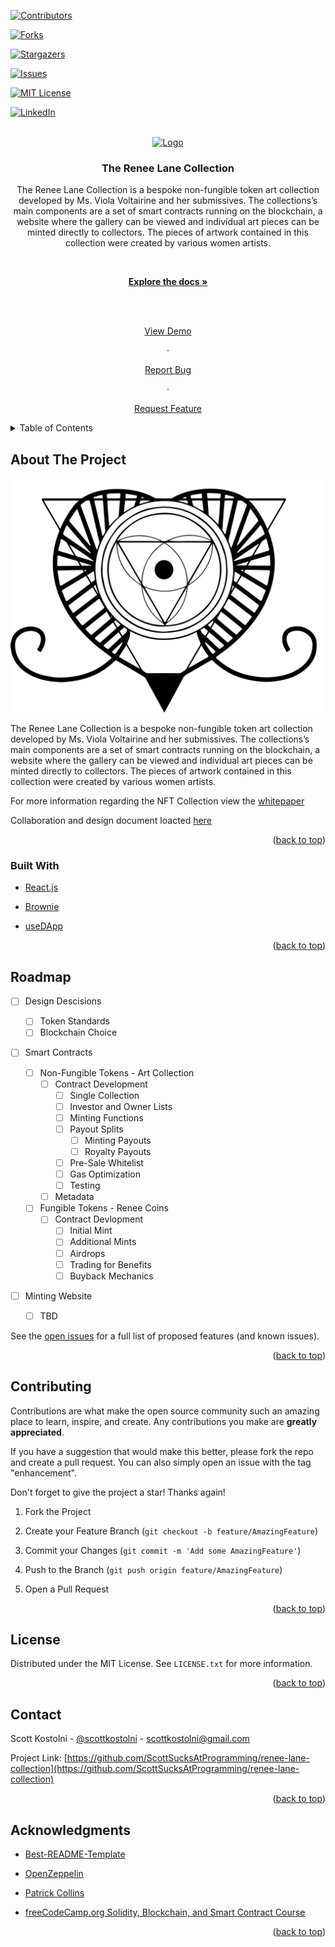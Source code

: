 
<div  id="top"></div>

<!--

*** Thanks for checking out the Best-README-Template. If you have a suggestion

*** that would make this better, please fork the repo and create a pull request

*** or simply open an issue with the tag "enhancement".

*** Don't forget to give the project a star!

*** Thanks again! Now go create something AMAZING! :D

-->

<!-- PROJECT SHIELDS -->

<!--

*** I'm using markdown "reference style" links for readability.

*** Reference links are enclosed in brackets [ ] instead of parentheses ( ).

*** See the bottom of this document for the declaration of the reference variables

*** for contributors-url, forks-url, etc. This is an optional, concise syntax you may use.

*** https://www.markdownguide.org/basic-syntax/#reference-style-links

-->

[![Contributors][contributors-shield]][contributors-url]

[![Forks][forks-shield]][forks-url]

[![Stargazers][stars-shield]][stars-url]

[![Issues][issues-shield]][issues-url]

[![MIT License][license-shield]][license-url]

[![LinkedIn][linkedin-shield]][linkedin-url]

  
  
  

<!-- PROJECT LOGO -->

<br />

<div  align="center">

<a  href="https://github.com/ScottSucksAtProgramming/renee-lane-collection">

<img  src="/blob/main/images/logo.png"  alt="Logo"  width="80"  height="80">

</a>

  

<h3  align="center">The Renee Lane Collection</h3>

  

<p  align="center">

The Renee Lane Collection is a bespoke non-fungible token art collection developed by Ms. Viola Voltairine and her submissives. The collections’s main components are a set of smart contracts running on the blockchain, a website where the gallery can be viewed and individual art pieces can be minted directly to collectors. The pieces of artwork contained in this collection were created by various women artists.

<br />

<a  href="https://github.com/ScottSucksAtProgramming/renee-lane-collection"><strong>Explore the docs »</strong></a>

<br />

<br />

<a  href="https://github.com/ScottSucksAtProgramming/renee-lane-collection">View Demo</a>

·

<a  href="https://github.com/ScottSucksAtProgramming/renee-lane-collection/issues">Report Bug</a>

·

<a  href="https://github.com/ScottSucksAtProgramming/renee-lane-collection/issues">Request Feature</a>

</p>

</div>

  
  
  

<!-- TABLE OF CONTENTS -->

<details>

<summary>Table of Contents</summary>

<ol>

<li>

<a  href="#about-the-project">About The Project</a>

<ul>

<li><a  href="#built-with">Built With</a></li>

</ul>

</li>

<li>

<a  href="#getting-started">Getting Started</a>

<ul>

<li><a  href="#prerequisites">Prerequisites</a></li>

<li><a  href="#installation">Installation</a></li>

</ul>

</li>

<li><a  href="#usage">Usage</a></li>

<li><a  href="#roadmap">Roadmap</a></li>

<li><a  href="#contributing">Contributing</a></li>

<li><a  href="#license">License</a></li>

<li><a  href="#contact">Contact</a></li>

<li><a  href="#acknowledgments">Acknowledgments</a></li>

</ol>

</details>

  
  
  

<!-- ABOUT THE PROJECT -->

## About The Project

  

[![Cathexis House Screen Shot][product-screenshot]](https://gynarchy.io)

  

The Renee Lane Collection is a bespoke non-fungible token art collection developed by Ms. Viola Voltairine and her submissives. The collections’s main components are a set of smart contracts running on the blockchain, a website where the gallery can be viewed and individual art pieces can be minted directly to collectors. The pieces of artwork contained in this collection were created by various women artists.

For more information regarding the NFT Collection view the [whitepaper](https://assets.website-files.com/621167ee0b0a4ac70dfcf374/6223c38bdea9db9bbb79398f_ReneeLaneNFTCollection.pdf)

Collaboration and design document loacted [here](https://bit.ly/rl_collab)


<p  align="right">(<a  href="#top">back to top</a>)</p>

  
  
  

### Built With

  

* [React.js](https://reactjs.org/)

* [Brownie](https://eth-brownie.readthedocs.io/)

* [useDApp](https://usedapp.io/)

  
  

<p  align="right">(<a  href="#top">back to top</a>)</p>

  
  

<!-- GETTING STARTED -->

  

<!-- Temporarily Removed

## Getting Started

  

This is an example of how you may give instructions on setting up your project locally.

To get a local copy up and running follow these simple example steps.

  

### Prerequisites

  

This is an example of how to list things you need to use the software and how to install them.

* npm

```sh

npm install npm@latest -g

```

-->

  

<!-- Temporarily Removed

### Installation

  

1. Get a free API Key at [https://example.com](https://example.com)

2. Clone the repo

```sh

git clone https://github.com/ScottSucksAtProgramming/renee-lane-collection.git

```

3. Install NPM packages

```sh

npm install

```

4. Enter your API in `config.js`

```js

const API_KEY = 'ENTER YOUR API';

```

  

<p align="right">(<a href="#top">back to top</a>)</p>

-->

  
  
  

<!-- USAGE EXAMPLES -->

<!-- Temporarily Removed

## Usage

  

Use this space to show useful examples of how a project can be used. Additional screenshots, code examples and demos work well in this space. You may also link to more resources.

  

_For more examples, please refer to the [Documentation](https://example.com)_

  

<p align="right">(<a href="#top">back to top</a>)</p>

-->

  
  
  

<!-- ROADMAP -->

## Roadmap

  

- [ ] Design Descisions
    - [ ] Token Standards
    - [ ] Blockchain Choice

- [ ] Smart Contracts

    - [ ] Non-Fungible Tokens - Art Collection
        - [ ] Contract Development
            - [ ] Single Collection
            - [ ] Investor and Owner Lists
            - [ ] Minting Functions
            - [ ] Payout Splits
                - [ ] Minting Payouts
                - [ ] Royalty Payouts
            - [ ] Pre-Sale Whitelist
            - [ ] Gas Optimization
            - [ ] Testing
        - [ ] Metadata 

    - [ ] Fungible Tokens - Renee Coins
        - [ ] Contract Devlopment
            - [ ] Initial Mint
            - [ ] Additional Mints
            - [ ] Airdrops
            - [ ] Trading for Benefits
            - [ ] Buyback Mechanics

- [ ] Minting Website
    - [ ] TBD

  

See the [open issues](https://github.com/ScottSucksAtProgramming/renee-lane-collection/issues) for a full list of proposed features (and known issues).

  

<p  align="right">(<a  href="#top">back to top</a>)</p>

  
  
  

<!-- CONTRIBUTING -->

## Contributing

  

Contributions are what make the open source community such an amazing place to learn, inspire, and create. Any contributions you make are **greatly appreciated**.

  

If you have a suggestion that would make this better, please fork the repo and create a pull request. You can also simply open an issue with the tag "enhancement".

Don't forget to give the project a star! Thanks again!

  

1. Fork the Project

2. Create your Feature Branch (`git checkout -b feature/AmazingFeature`)

3. Commit your Changes (`git commit -m 'Add some AmazingFeature'`)

4. Push to the Branch (`git push origin feature/AmazingFeature`)

5. Open a Pull Request

  

<p  align="right">(<a  href="#top">back to top</a>)</p>

  
  
  

<!-- LICENSE -->

## License

  

Distributed under the MIT License. See `LICENSE.txt` for more information.

  

<p  align="right">(<a  href="#top">back to top</a>)</p>

  
  
  

<!-- CONTACT -->

## Contact

  

Scott Kostolni - [@scottkostolni](https://twitter.com/@scottkostolni) - scottkostolni@gmail.com

  

Project Link: [https://github.com/ScottSucksAtProgramming/renee-lane-collection](https://github.com/ScottSucksAtProgramming/renee-lane-collection)

  

<p  align="right">(<a  href="#top">back to top</a>)</p>

  
  
  

<!-- ACKNOWLEDGMENTS -->

## Acknowledgments

  

* [Best-README-Template](https://github.com/othneildrew/Best-README-Template)

* [OpenZeppelin](https://openzeppelin.com/)

* [Patrick Collins](https://github.com/PatrickAlphaC)

* [freeCodeCamp.org Solidity, Blockchain, and Smart Contract Course](https://www.youtube.com/watch?v=M576WGiDBdQ)

  

<p  align="right">(<a  href="#top">back to top</a>)</p>

  
  
  

<!-- MARKDOWN LINKS & IMAGES -->

<!-- https://www.markdownguide.org/basic-syntax/#reference-style-links -->

[contributors-shield]: https://img.shields.io/github/contributors/ScottSucksAtProgramming/renee-lane-collection.svg?style=for-the-badge

[contributors-url]: https://github.com/ScottSucksAtProgramming/renee-lane-collection/graphs/contributors

[forks-shield]: https://img.shields.io/github/forks/ScottSucksAtProgramming/renee-lane-collection.svg?style=for-the-badge

[forks-url]: https://github.com/ScottSucksAtProgramming/renee-lane-collection/network/members

[stars-shield]: https://img.shields.io/github/stars/ScottSucksAtProgramming/renee-lane-collection.svg?style=for-the-badge

[stars-url]: https://github.com/ScottSucksAtProgramming/renee-lane-collection/stargazers

[issues-shield]: https://img.shields.io/github/issues/ScottSucksAtProgramming/renee-lane-collection.svg?style=for-the-badge

[issues-url]: https://github.com/ScottSucksAtProgramming/renee-lane-collection/issues

[license-shield]: https://img.shields.io/github/license/ScottSucksAtProgramming/renee-lane-collection.svg?style=for-the-badge

[license-url]: https://github.com/ScottSucksAtProgramming/renee-lane-collection/blob/master/LICENSE.txt

[linkedin-shield]: https://img.shields.io/badge/-LinkedIn-black.svg?style=for-the-badge&logo=linkedin&colorB=555

[linkedin-url]: https://linkedin.com/in/scottkostolni

[product-screenshot]: images/cathexis-house-logo.jpeg